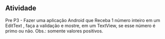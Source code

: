 ## Atividade
Pre P3 - Fazer uma aplicação Android que Receba 1 número inteiro em um EditText , faça a validação e mostre, em um TextView, se esse número é primo ou não. Obs.: somente valores positivos.
